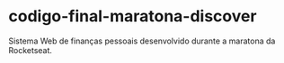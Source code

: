 # codigo-final-maratona-discover
Sistema Web de finanças pessoais desenvolvido durante a maratona da Rocketseat.

